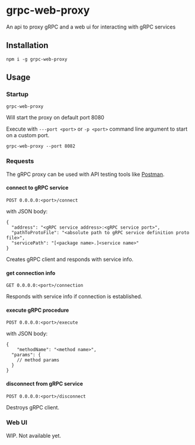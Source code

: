 # grpc-web-proxy
An api to proxy gRPC and a web ui for interacting with gRPC services

## Installation

```
npm i -g grpc-web-proxy
```

## Usage

### Startup

```
grpc-web-proxy
```
Will start the proxy on default port 8080

Execute with `---port <port>` or `-p <port>` command line argument to start on a custom port.
```
grpc-web-proxy --port 8082
```

### Requests

The gRPC proxy can be used with API testing tools like [Postman](https://www.getpostman.com/).

#### connect to gRPC service
```
POST 0.0.0.0:<port>/connect
```
with JSON body:
```
{
  "address": "<gRPC service address>:<gRPC service port>",
  "pathToProtoFile": "<absolute path to gRPC service definition proto file>",
  "servicePath": "[<package name>.]<service name>"
}
```
Creates gRPC client and responds with service info.

#### get connection info
```
GET 0.0.0.0:<port>/connection
```
Responds with service info if connection is established.

#### execute gRPC procedure
```
POST 0.0.0.0:<port>/execute
```
with JSON body:
```
{
	"methodName": "<method name>",
  "params": {
    // method params
  }
}
```

#### disconnect from gRPC service
```
POST 0.0.0.0:<port>/disconnect
```
Destroys gRPC client.

### Web UI

WIP. Not available yet.
